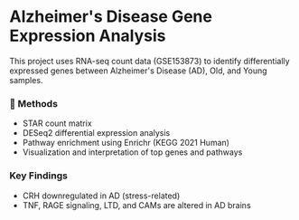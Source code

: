 # Alzheimer's Disease Gene Expression Analysis
This project uses RNA-seq count data (GSE153873) to identify differentially expressed genes between Alzheimer's Disease (AD), Old, and Young samples. 

### 🔬 Methods
- STAR count matrix
- DESeq2 differential expression analysis
- Pathway enrichment using Enrichr (KEGG 2021 Human)
- Visualization and interpretation of top genes and pathways

### Key Findings
- CRH downregulated in AD (stress-related)
- TNF, RAGE signaling, LTD, and CAMs are altered in AD brains
